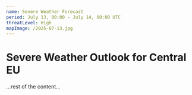 ```yaml
---
name: Severe Weather Forecast
period: July 13, 00:00 - July 14, 00:00 UTC
threatLevel: High
mapImage: /2025-07-13.jpg
---
```


# Severe Weather Outlook for Central EU

...rest of the content...